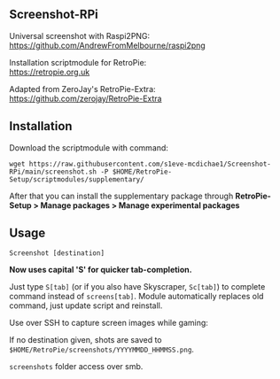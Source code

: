 ## Screenshot-RPi
Universal screenshot with Raspi2PNG:\
https://github.com/AndrewFromMelbourne/raspi2png

Installation scriptmodule for RetroPie:\
https://retropie.org.uk

Adapted from ZeroJay's RetroPie-Extra:\
https://github.com/zerojay/RetroPie-Extra

## Installation
Download the scriptmodule with command:

    wget https://raw.githubusercontent.com/s1eve-mcdichae1/Screenshot-RPi/main/screenshot.sh -P $HOME/RetroPie-Setup/scriptmodules/supplementary/

After that you can install the supplementary package through **RetroPie-Setup > Manage packages > Manage experimental packages**

## Usage
    Screenshot [destination]

**Now uses capital 'S' for quicker tab-completion.**

Just type `S[tab]` (or if you also have Skyscraper, `Sc[tab]`) to complete command instead of `screens[tab]`. Module automatically replaces old command, just update script and reinstall.

Use over SSH to capture screen images while gaming:

If no destination given, shots are saved to `$HOME/RetroPie/screenshots/YYYYMMDD_HHMMSS.png`.

`screenshots` folder access over smb.
